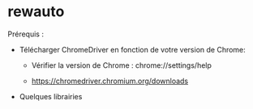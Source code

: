 # rewauto

Prérequis :

 - Télécharger ChromeDriver en fonction de votre version de Chrome:

      - Vérifier la version de Chrome : chrome://settings/help

      - https://chromedriver.chromium.org/downloads

 - Quelques librairies
